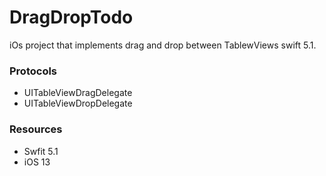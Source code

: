 # DragDropTodo

iOs project that implements drag and drop between TablewViews swift 5.1.

### Protocols

* UITableViewDragDelegate	
* UITableViewDropDelegate

### Resources 

* Swfit 5.1
* iOS 13
